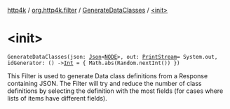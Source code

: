 [http4k](../../index.md) / [org.http4k.filter](../index.md) / [GenerateDataClasses](index.md) / [&lt;init&gt;](./-init-.md)

# &lt;init&gt;

`GenerateDataClasses(json: `[`Json`](../../org.http4k.format/-json/index.md)`<`[`NODE`](index.md#NODE)`>, out: `[`PrintStream`](https://docs.oracle.com/javase/9/docs/api/java/io/PrintStream.html)` = System.out, idGenerator: () -> `[`Int`](https://kotlinlang.org/api/latest/jvm/stdlib/kotlin/-int/index.html)` = { Math.abs(Random.nextInt()) })`

This Filter is used to generate Data class definitions from a Response containing JSON. The Filter will try and reduce
the number of class definitions by selecting the definition with the most fields (for cases where lists of items
have different fields).

